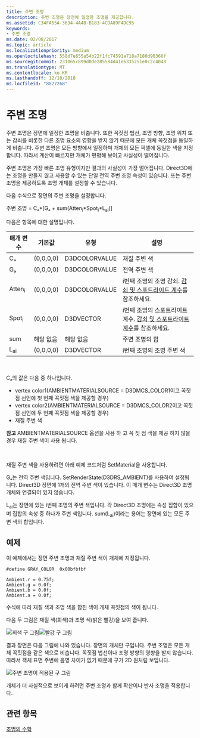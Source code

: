 ```yaml
---
title: 주변 조명
description: 주변 조명은 장면에 일정한 조명을 제공합니다.
ms.assetid: C34FA65A-3634-4A4B-B183-4CDA89F4DC95
keywords:
- 주변 조명
ms.date: 02/08/2017
ms.topic: article
ms.localizationpriority: medium
ms.openlocfilehash: 558d7e655a54b22f1fc74591a718a7180d90366f
ms.sourcegitcommit: 231065c899d0de285584d41e6335251e0c2c4048
ms.translationtype: MT
ms.contentlocale: ko-KR
ms.lasthandoff: 12/10/2018
ms.locfileid: "8827268"
---
```

# <a name="ambient-lighting"></a>주변 조명


주변 조명은 장면에 일정한 조명을 비춥니다. 또한 꼭짓점 법선, 조명 방향, 조명 위치 또는 감쇠를 비롯한 다른 조명 요소의 영향을 받지 않기 때문에 모든 개체 꼭짓점을 동일하게 비춥니다. 주변 조명은 모든 방향에서 일정하며 개체의 모든 픽셀에 동일한 색을 지정합니다. 따라서 계산이 빠르지만 개체가 편평해 보이고 사실성이 떨어집니다.

주변 조명은 가장 빠른 조명 유형이지만 결과의 사실성이 가장 떨어집니다. Direct3D에는 조명을 만들지 않고 사용할 수 있는 단일 전역 주변 조명 속성이 있습니다. 또는 주변 조명을 제공하도록 조명 개체를 설정할 수 있습니다.

다음 수식으로 장면의 주변 조명을 설정합니다.

주변 조명 = Cₐ\*\[Gₐ + sum(Atten<sub>i</sub>\*Spot<sub>i</sub>\*L<sub>ai</sub>)\]

다음은 항목에 대한 설명입니다.

| 매개 변수         | 기본값 | 유형          | 설명                                                                                                       |
|-------------------|---------------|---------------|-------------------------------------------------------------------------------------------------------------------|
| Cₐ                | (0,0,0,0)     | D3DCOLORVALUE | 재질 주변 색                                                                                            |
| Gₐ                | (0,0,0,0)     | D3DCOLORVALUE | 전역 주변 색                                                                                              |
| Atten<sub>i</sub> | (0,0,0,0)     | D3DCOLORVALUE | i번째 조명의 조명 감쇠. [감쇠 및 스포트라이트 계수](attenuation-and-spotlight-factor.md)를 참조하세요. |
| Spot<sub>i</sub>  | (0,0,0,0)     | D3DVECTOR     | i번째 조명의 스포트라이트 계수. [감쇠 및 스포트라이트 계수](attenuation-and-spotlight-factor.md)를 참조하세요.  |
| sum               | 해당 없음           | 해당 없음           | 주변 조명의 합                                                                                          |
| L<sub>ai</sub>    | (0,0,0,0)     | D3DVECTOR     | i번째 조명의 조명 주변 색                                                                              |

 

Cₐ의 값은 다음 중 하나입니다.

-   vertex color1(AMBIENTMATERIALSOURCE = D3DMCS\_COLOR1이고 꼭짓점 선언에 첫 번째 꼭짓점 색을 제공할 경우)
-   vertex color2(AMBIENTMATERIALSOURCE = D3DMCS\_COLOR2이고 꼭짓점 선언에 두 번째 꼭짓점 색을 제공할 경우)
-   재질 주변 색

**참고**  AMBIENTMATERIALSOURCE 옵션을 사용 하 고 꼭 짓 점 색을 제공 하지 않을 경우 재질 주변 색이 사용 됩니다.

 

재질 주변 색을 사용하려면 아래 예제 코드처럼 SetMaterial을 사용합니다.

Gₐ는 전역 주변 색입니다. SetRenderState(D3DRS\_AMBIENT)를 사용하여 설정됩니다. Direct3D 장면에 1개의 전역 주변 색이 있습니다. 이 매개 변수는 Direct3D 조명 개체와 연결되어 있지 않습니다.

L<sub>ai</sub>는 장면에 있는 i번째 조명의 주변 색입니다. 각 Direct3D 조명에는 속성 집합이 있으며 집합의 속성 중 하나가 주변 색입니다. sum(L<sub>ai</sub>)이라는 용어는 장면에 있는 모든 주변 색의 합입니다.

## <a name="span-idexamplespanspan-idexamplespanspan-idexamplespanexample"></a><span id="Example"></span><span id="example"></span><span id="EXAMPLE"></span>예제


이 예제에서는 장면 주변 조명과 재질 주변 색이 개체에 지정됩니다.

```
#define GRAY_COLOR  0x00bfbfbf

Ambient.r = 0.75f;
Ambient.g = 0.0f;
Ambient.b = 0.0f;
Ambient.a = 0.0f;
```

수식에 따라 재질 색과 조명 색을 합친 색이 개체 꼭짓점의 색이 됩니다.

다음 두 그림은 재질 색(회색)과 조명 색(밝은 빨강)을 보여 줍니다.

![회색 구 그림](images/amb1.jpg)![빨강 구 그림](images/lightred.jpg)

결과 장면은 다음 그림에 나와 있습니다. 장면의 개체만 구입니다. 주변 조명은 모든 개체 꼭짓점을 같은 색으로 비춥니다. 꼭짓점 법선이나 조명 방향의 영향을 받지 않습니다. 따라서 객체 표면 주변에 음영 차이가 없기 때문에 구가 2D 원처럼 보입니다.

![주변 조명이 적용된 구 그림](images/lighta.jpg)

개체가 더 사실적으로 보이게 하려면 주변 조명과 함께 확산이나 반사 조명을 적용합니다.

## <a name="span-idrelated-topicsspanrelated-topics"></a><span id="related-topics"></span>관련 항목


[조명의 수학](mathematics-of-lighting.md)

 

 




